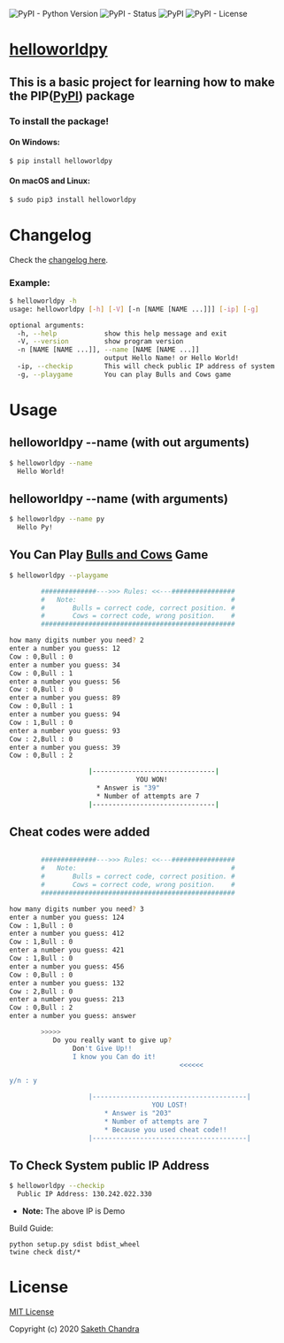 ![PyPI - Python Version](https://img.shields.io/pypi/pyversions/helloworldpy)  ![PyPI - Status](https://img.shields.io/pypi/status/helloworldpy)  ![PyPI](https://img.shields.io/pypi/v/helloworldpy) ![PyPI - License](https://img.shields.io/pypi/l/helloworldpy)

# [helloworldpy]

## This is a basic project for learning how to make the PIP([PyPI]) package

### To install the package!

#### On Windows:

```bash 
$ pip install helloworldpy
```

#### On macOS and Linux:

```bash
$ sudo pip3 install helloworldpy
```

# Changelog

Check the [changelog here].

### Example:

```bash
$ helloworldpy -h                                                         
usage: helloworldpy [-h] [-V] [-n [NAME [NAME ...]]] [-ip] [-g]

optional arguments:
  -h, --help            show this help message and exit
  -V, --version         show program version
  -n [NAME [NAME ...]], --name [NAME [NAME ...]]
                        output Hello Name! or Hello World!
  -ip, --checkip        This will check public IP address of system
  -g, --playgame        You can play Bulls and Cows game
```

# Usage

## helloworldpy --name (with out arguments)

```bash 
$ helloworldpy --name
  Hello World!
```

## helloworldpy --name (with arguments)

```bash 
$ helloworldpy --name py
  Hello Py!
```

## You Can Play [Bulls and Cows] Game

```bash 
$ helloworldpy --playgame

        ##############--->>> Rules: <<---################
        #   Note:                                       #
        #       Bulls = correct code, correct position. #
        #       Cows = correct code, wrong position.    #
        #################################################

how many digits number you need? 2
enter a number you guess: 12
Cow : 0,Bull : 0
enter a number you guess: 34
Cow : 0,Bull : 1
enter a number you guess: 56
Cow : 0,Bull : 0
enter a number you guess: 89
Cow : 0,Bull : 1
enter a number you guess: 94
Cow : 1,Bull : 0
enter a number you guess: 93
Cow : 2,Bull : 0
enter a number you guess: 39
Cow : 0,Bull : 2

                    |-------------------------------|
                                YOU WON!
                      * Answer is "39"
                      * Number of attempts are 7
                    |-------------------------------|


```

## Cheat codes were added

```bash

        ##############--->>> Rules: <<---################
        #   Note:                                       #
        #       Bulls = correct code, correct position. #
        #       Cows = correct code, wrong position.    #
        #################################################

how many digits number you need? 3
enter a number you guess: 124
Cow : 1,Bull : 0
enter a number you guess: 412
Cow : 1,Bull : 0
enter a number you guess: 421
Cow : 1,Bull : 0
enter a number you guess: 456
Cow : 0,Bull : 0
enter a number you guess: 132
Cow : 2,Bull : 0
enter a number you guess: 213
Cow : 0,Bull : 2
enter a number you guess: answer

        >>>>>
           Do you really want to give up?
                Don't Give Up!!
                I know you Can do it!
                                           <<<<<<

y/n : y

                    |---------------------------------------|
                                    YOU LOST!
                        * Answer is "203"
                        * Number of attempts are 7
                        * Because you used cheat code!!
                    |---------------------------------------|


```

## To Check System public IP Address

```bash 
$ helloworldpy --checkip
  Public IP Address: 130.242.022.330
```

- **Note:** The above IP is Demo

Build Guide:

```
python setup.py sdist bdist_wheel
twine check dist/*
```

# License

[MIT License]

Copyright (c) 2020 [Saketh Chandra]

[PyPI]: https://pypi.org/

[changelog here]: https://github.com/Saketh-Chandra/helloworldpy/releases/

[helloworldpy]: https://pypi.org/project/helloworldpy/

[Bulls and Cows]: https://en.wikipedia.org/wiki/Bulls_and_Cows#The_numerical_version

[MIT License]: https://github.com/Saketh-Chandra/helloworldpy/blob/master/LICENSE

[Saketh Chandra]: https://github.com/Saketh-Chandra/ 